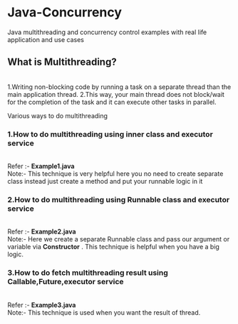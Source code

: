 # Java-Concurrency
Java multithreading and concurrency control examples with real life application and use cases

## What is Multithreading?
   </br> 1.Writing non-blocking code by running a task on a separate thread than the main application thread.
         2.This way, your main thread does not block/wait for the completion of the task and it can execute other tasks in parallel.
   
Various ways to do multithreading

### 1.How to do multithreading using inner class and executor service

   </br>Refer :- **Example1.java** 
   </br>Note:- This technique is very helpful here you no need to create separate class instead just create a method and put your runnable logic in it
  
### 2.How to do multithreading using Runnable class and executor service

   </br>Refer :- **Example2.java** 
   </br>Note:- Here we create a separate Runnable class and pass our argument or variable via **Constructor** . This technique is helpful when you have a big logic.
   
### 3.How to do fetch multithreading result using Callable,Future,executor service

   </br>Refer :- **Example3.java** 
   </br>Note:- This technique is used when you want the result of thread.  
